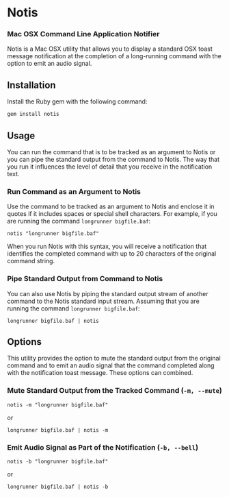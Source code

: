 # Notis
### Mac OSX Command Line Application Notifier

Notis is a Mac OSX utility that allows you to display a standard OSX toast message notification at the completion of a long-running command with the option to emit an audio signal.

## Installation

Install the Ruby gem with the following command:

``` bash
gem install notis
```

## Usage
You can run the command that is to be tracked as an argument to Notis or you can pipe the standard output from the command to Notis.  The way that you run it influences the level of detail that you receive in the notification text.

### Run Command as an Argument to Notis
Use the command to be tracked as an argument to Notis and enclose it in quotes if it includes spaces or special shell characters.  For example, if you are running the command `longrunner bigfile.baf`:

```
notis "longrunner bigfile.baf"
```
When you run Notis with this syntax, you will receive a notification that identifies the completed command with up to 20 characters of the original command string.

### Pipe Standard Output from Command to Notis
You can also use Notis by piping the standard output stream of another command to the Notis standard input stream.  Assuming that you are running the command `longrunner bigfile.baf`:

```
longrunner bigfile.baf | notis
```

## Options

This utility provides the option to mute the standard output from the original command and to emit an audio signal that the command completed along with the notification toast message.  These options can combined.

### Mute Standard Output from the Tracked Command (`-m, --mute`)

```
notis -m "longrunner bigfile.baf"
```
or
```
longrunner bigfile.baf | notis -m
```

### Emit Audio Signal as Part of the Notification (`-b, --bell`)

```
notis -b "longrunner bigfile.baf"
```
or
```
longrunner bigfile.baf | notis -b
```

